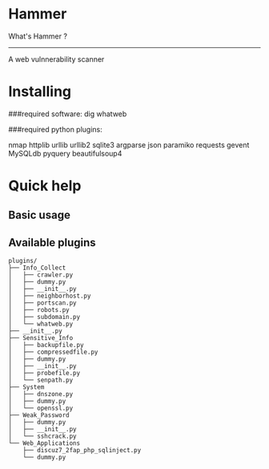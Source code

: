 Hammer
===================================  

What's Hammer?
----------------------------------- 
A web vulnnerability scanner


Installing
===================================  
###required software:
dig
whatweb

###required python plugins:

nmap
httplib
urllib
urllib2
sqlite3
argparse 
json
paramiko
requests
gevent
MySQLdb
pyquery
beautifulsoup4

Quick help
===================================  
Basic usage
----------------------------------- 


Available plugins
----------------------------------- 
```
plugins/
├── Info_Collect
│   ├── crawler.py
│   ├── dummy.py
│   ├── __init__.py
│   ├── neighborhost.py
│   ├── portscan.py
│   ├── robots.py
│   ├── subdomain.py
│   └── whatweb.py
├── __init__.py
├── Sensitive_Info
│   ├── backupfile.py
│   ├── compressedfile.py
│   ├── dummy.py
│   ├── __init__.py
│   ├── probefile.py
│   └── senpath.py
├── System
│   ├── dnszone.py
│   ├── dummy.py
│   └── openssl.py
├── Weak_Password
│   ├── dummy.py
│   ├── __init__.py
│   └── sshcrack.py
└── Web_Applications
    ├── discuz7_2fap_php_sqlinject.py
    └── dummy.py
```